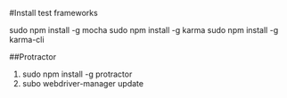#Install test frameworks

sudo npm install -g mocha
sudo npm install -g karma
sudo npm install -g karma-cli

##Protractor
1. sudo npm install -g protractor
2. subo webdriver-manager update
